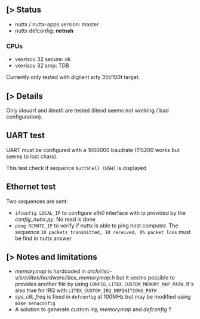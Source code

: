 [> Status
---------

* nuttx / nuttx-apps version: master
* nuttx defconfig: **netnsh**

### CPUs

* vexriscv 32 secure: ok
* vexriscv 32 smp: TDB

Currently only tested with digilent arty 35t/100t target.

[> Details
----------

Only *liteuart* and *liteeth* are tested (litesd seems not working / bad
configuration).

## UART test

UART must be configured with a 1000000 baudrate (115200 works but seems to lost
chars).

This test check if sequence `NuttShell (NSH)` is displayed

## Ethernet test

Two sequences are sent:
* `ifconfig LOCAL_IP` to configure *eth0* interface with ip provided by the
  *config_nuttx.py*. No read is done
* `ping REMOTE_IP` to verify if nuttx is able to ping host computer. The sequence
  `10 packets transmitted, 10 received, 0% packet loss` must be find in nuttx
  answer

[> Notes and limitations
------------------------

* *memorymap* is hardcoded in *arch/risc-v/src/litex/hardware/litex_memorymap.h* but it
  seems possible to provides another file by using
  `CONFIG_LITEX_CUSTOM_MEMORY_MAP_PATH`. It's also true for IRQ with
  `LITEX_CUSTOM_IRQ_DEFINITIONS_PATH`
* *sys_clk_freq* is fixed in `defconfig` at 100MHz but may be modified using
  `make menuconfig`
* A solution to generate custom *irq*, *memorymap* and *defconfig* ?
